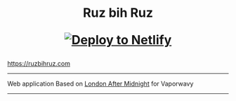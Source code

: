 <h1 align="center">
  Ruz bih Ruz

[![Deploy to Netlify](https://www.netlify.com/img/deploy/button.svg)](https://app.netlify.com/start/deploy?repository=https://github.com/vaporwavy/gatsby-london-after-midnight)

</h1>

https://ruzbihruz.com

---


Web application Based on [London After Midnight](https://github.com/vaporwavy/gatsby-london-after-midnight) for Vaporwavy

---
